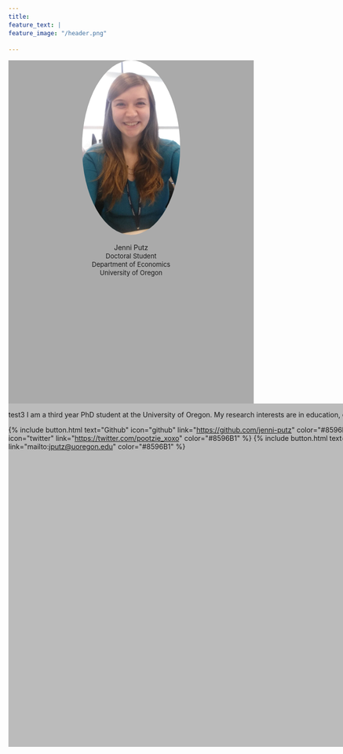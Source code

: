 ```yaml
---
title: 
feature_text: | 
feature_image: "/header.png" 

---
```


<html>
<head>
<meta name="viewport" content="width=device-width, initial-scale=1">
<style>
img {
  border-radius: 50%;
}
</style>
   
<style>
* {
  box-sizing: border-box;
}

/* Create two unequal columns that floats next to each other */
.column {
  float: left;
  padding: 0px;
  height: 700px; 
}

.left {
  width: 500px;
}

.right {
  width: 1000px;
}

/* Clear floats after the columns */
.row:after {
  content: "";
  display: table;
  clear: both;
}
</style>
</head>
<body>


<div class="row" align="left" style="width: 1000px">
  <div class="column left" align = "center" style="background-color:#aaa;">
     <img src="/headshot.jpg" style="width:200px">
     <p style="text-align:center">Jenni Putz <br />
   <font size="-1"> Doctoral Student <br />
    Department of Economics <br />
     University of Oregon</font></p>
  </div>
  <div class="column right" style="background-color:#bbb;">
    <p>test3 I am a third year PhD student at the University of Oregon. My research interests are in education, environmental, and behavioral economics. <br />

{% include button.html text="Github" icon="github" link="https://github.com/jenni-putz" color="#8596B1" %} {% include button.html text="Twitter" icon="twitter" link="https://twitter.com/pootzie_xoxo" color="#8596B1" %} {% include button.html text="Email" icon="email" link="mailto:jputz@uoregon.edu" color="#8596B1" %} </p>
  </div>
</div>

</body>
</html>



